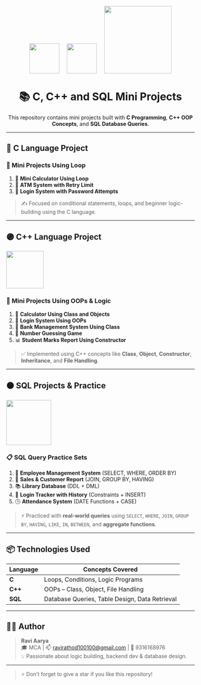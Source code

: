 <!-- CENTERED LOGOS -->
<p align="center">
  <img src="https://upload.wikimedia.org/wikipedia/commons/3/35/The_C_Programming_Language_logo.svg" width="80" />
  &nbsp;&nbsp;&nbsp;
  <img src="https://upload.wikimedia.org/wikipedia/commons/1/18/ISO_C%2B%2B_Logo.svg" width="80" />
  &nbsp;&nbsp;&nbsp;
  <img src="https://upload.wikimedia.org/wikipedia/commons/8/87/Sql_data_base_with_logo.png" width="180" />
</p>

<h1 align="center">📚 C, C++ and SQL Mini Projects</h1>
<p align="center">This repository contains mini projects built with <strong>C Programming</strong>, <strong>C++ OOP Concepts</strong>, and <strong>SQL Database Queries</strong>.</p>

---

## 🔵 C Language Project

### 🔁 Mini Projects Using Loop

1. 🔢 **Mini Calculator Using Loop**
2. 🏧 **ATM System with Retry Limit**
3. 🔐 **Login System with Password Attempts**

> ✍️ Focused on conditional statements, loops, and beginner logic-building using the C language.

---

## 🟣 C++ Language Project

<img src="https://upload.wikimedia.org/wikipedia/commons/1/18/ISO_C%2B%2B_Logo.svg" width="100"/>

### 🧠 Mini Projects Using OOPs & Logic

1. 🧮 **Calculator Using Class and Objects**
2. 🔑 **Login System Using OOPs**
3. 🏦 **Bank Management System Using Class**
4. 🎲 **Number Guessing Game**
5. 📊 **Student Marks Report Using Constructor**

> ✅ Implemented using C++ concepts like **Class**, **Object**, **Constructor**, **Inheritance**, and **File Handling**.

---

## 🟠 SQL Projects & Practice

<img src="https://upload.wikimedia.org/wikipedia/commons/8/87/Sql_data_base_with_logo.png" width="120"/>

### 📋 SQL Query Practice Sets

1. 👔 **Employee Management System** (SELECT, WHERE, ORDER BY)
2. 🛒 **Sales & Customer Report** (JOIN, GROUP BY, HAVING)
3. 📚 **Library Database** (DDL + DML)
4. 🔐 **Login Tracker with History** (Constraints + INSERT)
5. 🕓 **Attendance System** (DATE Functions + CASE)

> ⚡ Practiced with **real-world queries** using `SELECT`, `WHERE`, `JOIN`, `GROUP BY`, `HAVING`, `LIKE`, `IN`, `BETWEEN`, and **aggregate functions**.

---

## 📦 Technologies Used

| Language | Concepts Covered |
|----------|------------------|
| **C**    | Loops, Conditions, Logic Programs |
| **C++**  | OOPs – Class, Object, File Handling |
| **SQL**  | Database Queries, Table Design, Data Retrieval |

---

## 👨‍💻 Author

> **Ravi Aarya**  
🎓 MCA | 📫 ravirathod100100@gmail.com | 📱 9316168976  
💡 Passionate about logic building, backend dev & database design.

---

> ⭐ Don’t forget to give a star if you like this repository!

